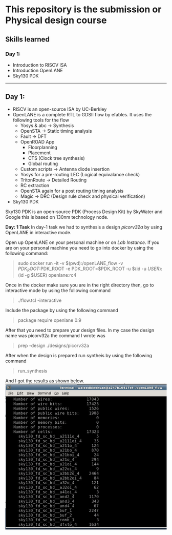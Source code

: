 # This repository is the submission or Physical design course

## Skills learned

### Day 1: 
* Introduction to RISCV ISA
* Introduction OpenLANE
* Sky130 PDK

___
## Day 1:
* RISCV is an open-source ISA by UC-Berkley
* OpenLANE is a complete RTL to GDSII flow by efables. It uses the following tools for the flow
    * Yosys & abc -> Synthesis
    * OpenSTA -> Static timing analysis
    * Fault -> DFT
    * OpenROAD App
        * Floorplanning
        * Placement
        * CTS (Clock tree synthesis)
        * Global routing
    * Custom scripts -> Antenna diode insertion
    * Yosys for a pre-routing LEC (Logical equivalance check)
    * TritonRoute -> Detailed Routing
    * RC extraction
    * OpenSTA again for a post routing timing analysis
    * Magic -> DRC (Design rule check and physical verification)
* Sky130 PDK

Sky130 PDK is an open-source PDK (Process Design Kit) by SkyWater and Google this is based on 130nm technology node.

**Day: 1 Task** In day-1 task we had to synthesis a design *picorv32a* by using OpenLANE in interactive mode.

Open up OpenLANE on your personal machine or on *Lab Instance*.
If you are on your personal machine you need to go into docker by using the following command:


> sudo docker run -it -v $(pwd):/openLANE_flow -v $PDK_ROOT:$PDK_ROOT -e PDK_ROOT=$PDK_ROOT -u $(id -u $USER):$(id -g $USER) openlane:rc4

Once in the docker make sure you are in the right directory then, go to interactive mode by using the following command

> ./flow.tcl -interactive

Include the package by using the following command

> package require openlane 0.9

After that you need to prepare your design files. In my case the design name was picorv32a the command I wrote was

> prep -design ./designs/picorv32a

After when the design is prepared run syntheis by using the following command

> run_synthesis

And I got the results as shown below.
![My day-1 lab results](./Images/day1_lab.png)

